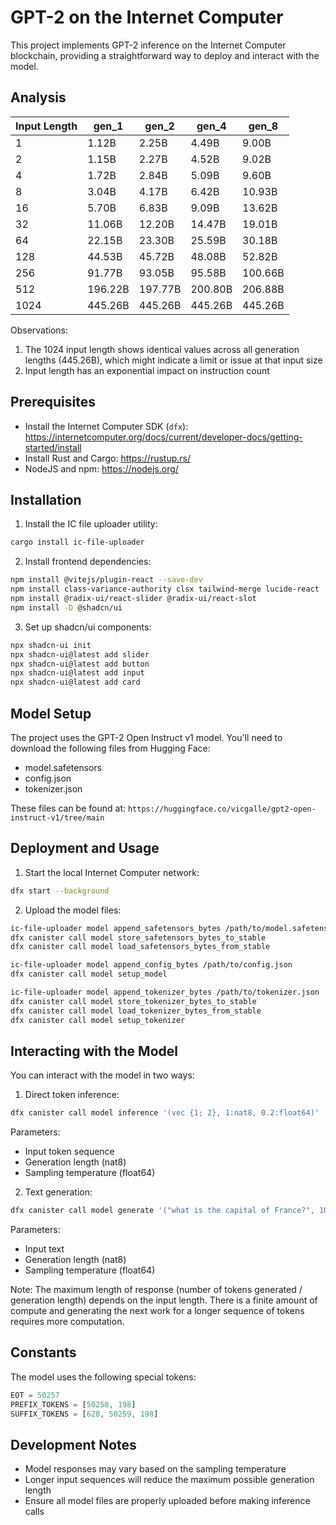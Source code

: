# GPT-2 on the Internet Computer

This project implements GPT-2 inference on the Internet Computer blockchain, providing a straightforward way to deploy and interact with the model.



## Analysis


| Input Length | gen_1 | gen_2 | gen_4 | gen_8 |
|-------------|--------|--------|--------|--------|
| 1 | 1.12B | 2.25B | 4.49B | 9.00B |
| 2 | 1.15B | 2.27B | 4.52B | 9.02B |
| 4 | 1.72B | 2.84B | 5.09B | 9.60B |
| 8 | 3.04B | 4.17B | 6.42B | 10.93B |
| 16 | 5.70B | 6.83B | 9.09B | 13.62B |
| 32 | 11.06B | 12.20B | 14.47B | 19.01B |
| 64 | 22.15B | 23.30B | 25.59B | 30.18B |
| 128 | 44.53B | 45.72B | 48.08B | 52.82B |
| 256 | 91.77B | 93.05B | 95.58B | 100.66B |
| 512 | 196.22B | 197.77B | 200.80B | 206.88B |
| 1024 | 445.26B | 445.26B | 445.26B | 445.26B |

Observations:
1. The 1024 input length shows identical values across all generation lengths (445.26B), which might indicate a limit or issue at that input size
2. Input length has an exponential impact on instruction count


## Prerequisites

- Install the Internet Computer SDK (`dfx`): https://internetcomputer.org/docs/current/developer-docs/getting-started/install
- Install Rust and Cargo: https://rustup.rs/
- NodeJS and npm: https://nodejs.org/

## Installation

1. Install the IC file uploader utility:
```bash
cargo install ic-file-uploader
```

2. Install frontend dependencies:
```bash
npm install @vitejs/plugin-react --save-dev
npm install class-variance-authority clsx tailwind-merge lucide-react
npm install @radix-ui/react-slider @radix-ui/react-slot
npm install -D @shadcn/ui
```

3. Set up shadcn/ui components:
```bash
npx shadcn-ui init
npx shadcn-ui@latest add slider
npx shadcn-ui@latest add button
npx shadcn-ui@latest add input
npx shadcn-ui@latest add card
```

## Model Setup

The project uses the GPT-2 Open Instruct v1 model. You'll need to download the following files from Hugging Face:
- model.safetensors
- config.json
- tokenizer.json

These files can be found at: `https://huggingface.co/vicgalle/gpt2-open-instruct-v1/tree/main`

## Deployment and Usage

1. Start the local Internet Computer network:
```bash
dfx start --background
```

2. Upload the model files:
```bash
ic-file-uploader model append_safetensors_bytes /path/to/model.safetensors
dfx canister call model store_safetensors_bytes_to_stable
dfx canister call model load_safetensors_bytes_from_stable

ic-file-uploader model append_config_bytes /path/to/config.json
dfx canister call model setup_model

ic-file-uploader model append_tokenizer_bytes /path/to/tokenizer.json
dfx canister call model store_tokenizer_bytes_to_stable
dfx canister call model load_tokenizer_bytes_from_stable
dfx canister call model setup_tokenizer
```

## Interacting with the Model

You can interact with the model in two ways:

1. Direct token inference:
```bash
dfx canister call model inference '(vec {1; 2}, 1:nat8, 0.2:float64)'
```
Parameters:
- Input token sequence
- Generation length (nat8)
- Sampling temperature (float64)

2. Text generation:
```bash
dfx canister call model generate '("what is the capital of France?", 10:nat8, 0.2:float64)'
```
Parameters:
- Input text
- Generation length (nat8)
- Sampling temperature (float64)

Note: The maximum length of response (number of tokens generated / generation length) depends on the input length. There is a finite amount of compute and generating the next work for a longer sequence of tokens requires more computation.


## Constants

The model uses the following special tokens:
```javascript
EOT = 50257
PREFIX_TOKENS = [50258, 198]
SUFFIX_TOKENS = [628, 50259, 198]
```

## Development Notes

- Model responses may vary based on the sampling temperature
- Longer input sequences will reduce the maximum possible generation length
- Ensure all model files are properly uploaded before making inference calls
